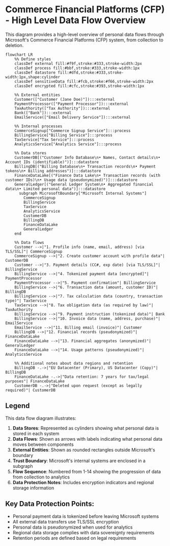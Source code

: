 # Commerce Financial Platforms (CFP) - High Level Data Flow Overview

This diagram provides a high-level overview of personal data flows through Microsoft's Commerce Financial Platforms (CFP) system, from collection to deletion.

```mermaid
flowchart LR
    %% Define styles
    classDef external fill:#f9f,stroke:#333,stroke-width:2px
    classDef process fill:#bbf,stroke:#333,stroke-width:1px
    classDef datastore fill:#dfd,stroke:#333,stroke-width:1px,shape:cylinder
    classDef sensitiveData fill:#fcb,stroke:#f66,stroke-width:2px
    classDef encrypted fill:#cfc,stroke:#393,stroke-width:1px
    
    %% External entities
    Customer(["Customer (Jane Doe)"]):::external
    PaymentProcessor(["Payment Processor"]):::external
    TaxAuthority(["Tax Authority"]):::external
    Bank(["Bank"]):::external
    EmailService(["Email Delivery Service"]):::external
    
    %% Internal processes
    CommerceSignup["Commerce Signup Service"]:::process
    BillingService["Billing Service"]:::process
    TaxService["Tax Service"]:::process
    AnalyticsService["Analytics Service"]:::process
    
    %% Data stores
    CustomerDB[("Customer Info Database\n• Names, Contact details\n• Account IDs (identifiable)")]:::datastore
    BillingDB[("Billing Database\n• Transaction records\n• Payment tokens\n• Billing addresses")]:::datastore
    FinanceDataLake[("Finance Data Lake\n• Transaction records (with customer IDs)\n• Usage data (pseudonymized)")]:::datastore
    GeneralLedger[("General Ledger System\n• Aggregated financial data\n• Limited personal data")]:::datastore
      subgraph MicrosoftBoundary["Microsoft Internal Systems"]
        CommerceSignup
        BillingService
        TaxService
        AnalyticsService
        CustomerDB
        BillingDB
        FinanceDataLake
        GeneralLedger
    end
    
    %% Data flows
    Customer -->|"1. Profile info (name, email, address) [via TLS/SSL]"| CommerceSignup
    CommerceSignup -->|"2. Create customer account with profile data"| CustomerDB
    Customer -->|"3. Payment details (CC#, exp date) [via TLS/SSL]"| BillingService
    BillingService -->|"4. Tokenized payment data [encrypted]"| PaymentProcessor
    PaymentProcessor -->|"5. Payment confirmation"| BillingService
    BillingService -->|"6. Transaction data (amount, customer ID)"| BillingDB
    BillingService -->|"7. Tax calculation data (country, transaction type)"| TaxService
    TaxService -->|"8. Tax obligation data (as required by law)"| TaxAuthority
    BillingService -->|"9. Payment instruction (tokenized data)"| Bank
    BillingService -->|"10. Invoice data (name, address, purchase)"| EmailService
    EmailService -->|"11. Billing email (invoice)"| Customer
    BillingDB -->|"12. Financial records (pseudonymized)"| FinanceDataLake
    FinanceDataLake -->|"13. Financial aggregates (anonymized)"| GeneralLedger
    FinanceDataLake -->|"14. Usage patterns (pseudonymized)"| AnalyticsService
    
    %% Additional notes about data regions and retention
    BillingDB -.->|"EU Datacenter (Primary), US Datacenter (Copy)"| BillingDB
    FinanceDataLake -.->|"Data retention: 7 years for tax/legal purposes"| FinanceDataLake
    CustomerDB -.->|"Deleted upon request (except as legally required)"| CustomerDB
```

## Legend

This data flow diagram illustrates:

1. **Data Stores**: Represented as cylinders showing what personal data is stored in each system
2. **Data Flows**: Shown as arrows with labels indicating what personal data moves between components
3. **External Entities**: Shown as rounded rectangles outside Microsoft's boundary
4. **Trust Boundary**: Microsoft's internal systems are enclosed in a subgraph
5. **Flow Sequence**: Numbered from 1-14 showing the progression of data from collection to analytics
6. **Data Protection Notes**: Includes encryption indicators and regional storage information

## Key Data Protection Points:

- Personal payment data is tokenized before leaving Microsoft systems
- All external data transfers use TLS/SSL encryption
- Personal data is pseudonymized when used for analytics
- Regional data storage complies with data sovereignty requirements
- Retention periods are defined based on legal requirements
